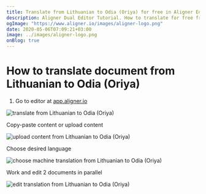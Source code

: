 ```yaml
---
title: Translate from Lithuanian to Odia (Oriya) for free in Aligner Editor
description: Aligner Dual Editor Tutorial. How to translate for free from Lithuanian to Odia (Oriya). Aligner is multilingual document management platform. 
ogImage: "https://www.aligner.io/images/aligner-logo.png"
date: 2020-05-06T07:09:21+03:00
image: ../images/aligner-logo.png
onBlog: true
---
```


# How to translate document from Lithuanian to Odia (Oriya)

1. Go to editor at [app.aligner.io](https://app.aligner.io "Aligner App web page")

![translate from Lithuanian to Odia (Oriya)](../aligner-blank-editor.png "translate from Lithuanian to Odia (Oriya)")

Copy-paste content or upload content

![upload content from Lithuanian to Odia (Oriya)](../aligner-uploaded-document.png "upload content from Lithuanian to Odia (Oriya)")

Choose desired language

![choose machine translation from Lithuanian to Odia (Oriya)](../aligner-language-dropdown.png "choose machine translation from Lithuanian to Odia (Oriya)")

Work and edit 2 documents in parallel

![edit translation from Lithuanian to Odia (Oriya)](../aligner-double-sitded-editor.png "edit translation from Lithuanian to Odia (Oriya)")

